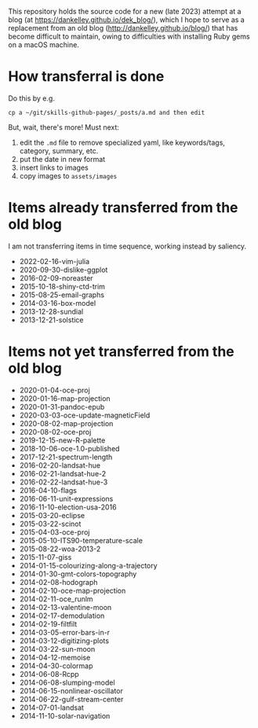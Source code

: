 This repository holds the source code for a new (late 2023) attempt at a blog
(at https://dankelley.github.io/dek_blog/), which I hope to serve as a
replacement from an old blog (http://dankelley.github.io/blog/) that has become
difficult to maintain, owing to difficulties with installing Ruby gems on a
macOS machine.

# How transferral is done

Do this by e.g.
```
cp a ~/git/skills-github-pages/_posts/a.md and then edit
```

But, wait, there's more!  Must next:
1. edit the `.md` file to remove specialized yaml, like keywords/tags,
   category, summary, etc.
2. put the date in new format
3. insert links to images
4. copy images to `assets/images`

# Items already transferred from the old blog

I am not transferring items in time sequence, working instead by
saliency.

* 2022-02-16-vim-julia
* 2020-09-30-dislike-ggplot
* 2016-02-09-noreaster
* 2015-10-18-shiny-ctd-trim
* 2015-08-25-email-graphs
* 2014-03-16-box-model
* 2013-12-28-sundial
* 2013-12-21-solstice

# Items not yet transferred from the old blog

* 2020-01-04-oce-proj
* 2020-01-16-map-projection
* 2020-01-31-pandoc-epub
* 2020-03-03-oce-update-magneticField
* 2020-08-02-map-projection
* 2020-08-02-oce-proj
* 2019-12-15-new-R-palette
* 2018-10-06-oce-1.0-published
* 2017-12-21-spectrum-length
* 2016-02-20-landsat-hue
* 2016-02-21-landsat-hue-2
* 2016-02-22-landsat-hue-3
* 2016-04-10-flags
* 2016-06-11-unit-expressions
* 2016-11-10-election-usa-2016
* 2015-03-20-eclipse
* 2015-03-22-scinot
* 2015-04-03-oce-proj
* 2015-05-10-ITS90-temperature-scale
* 2015-08-22-woa-2013-2
* 2015-11-07-giss
* 2014-01-15-colourizing-along-a-trajectory
* 2014-01-30-gmt-colors-topography
* 2014-02-08-hodograph
* 2014-02-10-oce-map-projection
* 2014-02-11-oce_runlm
* 2014-02-13-valentine-moon
* 2014-02-17-demodulation
* 2014-02-19-filtfilt
* 2014-03-05-error-bars-in-r
* 2014-03-12-digitizing-plots
* 2014-03-22-sun-moon
* 2014-04-12-memoise
* 2014-04-30-colormap
* 2014-06-08-Rcpp
* 2014-06-08-slumping-model
* 2014-06-15-nonlinear-oscillator
* 2014-06-22-gulf-stream-center
* 2014-07-01-landsat
* 2014-11-10-solar-navigation

